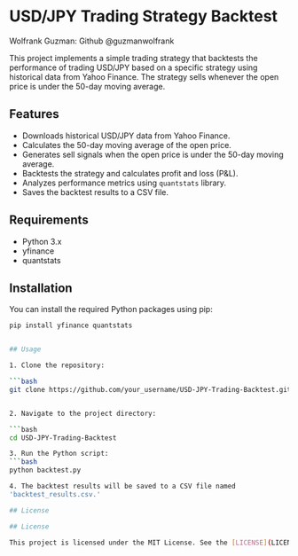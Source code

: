 # USD/JPY Trading Strategy Backtest

Wolfrank Guzman: Github @guzmanwolfrank 

This project implements a simple trading strategy that backtests the performance of trading USD/JPY based on a specific strategy using historical data from Yahoo Finance. The strategy sells whenever the open price is under the 50-day moving average.

## Features

- Downloads historical USD/JPY data from Yahoo Finance.
- Calculates the 50-day moving average of the open price.
- Generates sell signals when the open price is under the 50-day moving average.
- Backtests the strategy and calculates profit and loss (P&L).
- Analyzes performance metrics using `quantstats` library.
- Saves the backtest results to a CSV file.

## Requirements

- Python 3.x
- yfinance
- quantstats

## Installation

You can install the required Python packages using pip:

```bash
pip install yfinance quantstats


## Usage

1. Clone the repository:

```bash
git clone https://github.com/your_username/USD-JPY-Trading-Backtest.git


2. Navigate to the project directory: 

```bash
cd USD-JPY-Trading-Backtest

3. Run the Python script: 
```bash
python backtest.py

4. The backtest results will be saved to a CSV file named 
'backtest_results.csv.'

## License

## License

This project is licensed under the MIT License. See the [LICENSE](LICENSE) file for details.





